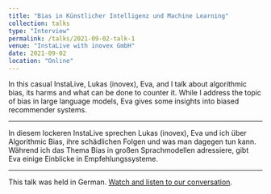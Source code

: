 ```yaml
---
title: "Bias in Künstlicher Intelligenz und Machine Learning"
collection: talks
type: "Interview"
permalink: /talks/2021-09-02-talk-1
venue: "InstaLive with inovex GmbH"
date: 2021-09-02
location: "Online"
---
```


In this casual InstaLive, Lukas (inovex), Eva, and I talk about algorithmic bias, its harms and what can be done to counter it. While I address the topic of bias in large language models, Eva gives some insights into biased recommender systems.

----
In diesem lockeren InstaLive sprechen Lukas (inovex), Eva und ich über Algorithmic Bias, ihre schädlichen Folgen und was man dagegen tun kann. Während ich das Thema Bias in großen Sprachmodellen adressiere, gibt Eva einige Einblicke in Empfehlungssysteme.

---

This talk was held in German. [Watch and listen to our conversation](https://www.youtube.com/watch?v=_-XlRHydLqQ).